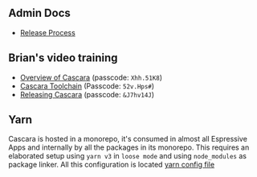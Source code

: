 ## Admin Docs

- [Release Process](./RELEASE.PROCESS.md)

## Brian's video training

- [Overview of Cascara](https://espressive.zoom.us/rec/share/ErX_UYqn8-Zk5X-1dkQkePVNvrkshHdGaGw1NSprNfRMibhIT5mgHroa_5zFDn-F.O4LciN98-ILPgwYP) (passcode: `Xhh.51K8`)
- [Cascara Toolchain](https://espressive.zoom.us/rec/share/JmtjHjxUJDdQ85-kk19dtPoRNqeKNRN5JRv6fJ0BYeD2m6Tl8onZUGaCteidQ_6e.DzIxCNJZVorVCOed) (Passcode: `52v.Hps#`)
- [Releasing Cascara](https://espressive.zoom.us/rec/share/5AFWNzN5q3dBJaR38zH2pZouYqwtFU8a609Bb4mQnxaKN0CnoCdja-H_8hVjh9lM.Mugj6eVJdXtw2O6k) (passcode: `&J7hv14J`)

## Yarn

Cascara is hosted in a monorepo, it's consumed in almost all Espressive Apps and internally by all the packages in its monorepo. This requires an elaborated setup using `yarn v3` in `loose mode` and using `node_modules` as package linker. All this configuration is located [yarn config file](./.yarnrc.yml)
